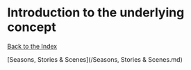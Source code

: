 # Introduction to the underlying concept

[Back to the Index](../index.md)

[Seasons, Stories & Scenes](/Seasons, Stories & Scenes.md)

